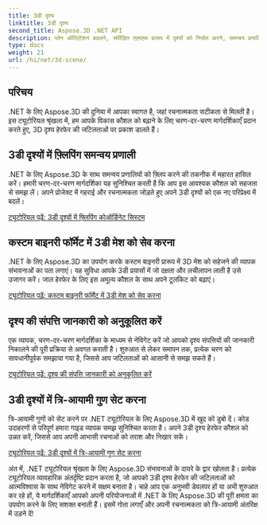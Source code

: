 ```yaml
---
title: 3डी दृश्य
linktitle: 3डी दृश्य
second_title: Aspose.3D .NET API
description: प्लेन ओरिएंटेशन बदलने, संपीड़ित एएमएफ प्रारूप में दृश्यों को निर्यात करने, समन्वय प्रणालियों को फ़्लिप करने और बहुत कुछ पर .NET ट्यूटोरियल के लिए Aspose.3D का अन्वेषण करें।
type: docs
weight: 21
url: /hi/net/3d-scene/
---
```

## परिचय

.NET के लिए Aspose.3D की दुनिया में आपका स्वागत है, जहां रचनात्मकता सटीकता से मिलती है। इस ट्यूटोरियल श्रृंखला में, हम आपके विकास कौशल को बढ़ाने के लिए चरण-दर-चरण मार्गदर्शिकाएँ प्रदान करते हुए, 3D दृश्य हेरफेर की जटिलताओं पर प्रकाश डालते हैं।

## 3डी दृश्यों में फ़्लिपिंग समन्वय प्रणाली

.NET के लिए Aspose.3D के साथ समन्वय प्रणालियों को फ़्लिप करने की तकनीक में महारत हासिल करें। हमारी चरण-दर-चरण मार्गदर्शिका यह सुनिश्चित करती है कि आप इस आवश्यक कौशल को सहजता से समझ लें। अपने प्रोजेक्ट में गहराई और रचनात्मकता जोड़ते हुए अपने 3डी दृश्यों को एक नए परिप्रेक्ष्य में बदलें।

[ट्यूटोरियल पढ़ें: 3डी दृश्यों में फ़्लिपिंग कोऑर्डिनेट सिस्टम](./flip-coordinate-system/)

## कस्टम बाइनरी फॉर्मेट में 3डी मेश को सेव करना

.NET के लिए Aspose.3D का उपयोग करके कस्टम बाइनरी प्रारूप में 3D मेश को सहेजने की व्यापक संभावनाओं का पता लगाएं। यह सुविधा आपके 3डी प्रयासों में जो दक्षता और लचीलापन लाती है उसे उजागर करें। जाल हेरफेर के लिए इस अमूल्य कौशल के साथ अपने टूलकिट को बढ़ाएं।

[ट्यूटोरियल पढ़ें: कस्टम बाइनरी फॉर्मेट में 3डी मेश को सेव करना](./save-3d-meshes-binary-format/)


## दृश्य की संपत्ति जानकारी को अनुकूलित करें

एक व्यापक, चरण-दर-चरण मार्गदर्शिका के माध्यम से नेविगेट करें जो आपको दृश्य संपत्तियों की जानकारी निकालने की पूरी प्रक्रिया से अवगत कराती है। शुरुआत से लेकर समापन तक, प्रत्येक चरण को सावधानीपूर्वक समझाया गया है, जिससे आप जटिलताओं को आसानी से समझ सकते हैं।

[ट्यूटोरियल पढ़ें: दृश्य की संपत्ति जानकारी को अनुकूलित करें](./information-to-scene/)

## 3डी दृश्यों में त्रि-आयामी गुण सेट करना

त्रि-आयामी गुणों को सेट करने पर .NET ट्यूटोरियल के लिए Aspose.3D में खुद को डुबो दें। कोड उदाहरणों से परिपूर्ण हमारा गाइड व्यापक समझ सुनिश्चित करता है। अपने 3डी दृश्य हेरफेर कौशल को उन्नत करें, जिससे आप अपनी आभासी रचनाओं को तराश और निखार सकें।

[ट्यूटोरियल पढ़ें: 3डी दृश्यों में त्रि-आयामी गुण सेट करना](./set-3d-properties/)

अंत में, .NET ट्यूटोरियल श्रृंखला के लिए Aspose.3D संभावनाओं के दायरे के द्वार खोलता है। प्रत्येक ट्यूटोरियल व्यावहारिक अंतर्दृष्टि प्रदान करता है, जो आपको 3डी दृश्य हेरफेर की जटिलताओं को आत्मविश्वास के साथ नेविगेट करने में सक्षम बनाता है। चाहे आप एक अनुभवी डेवलपर हों या अभी शुरुआत कर रहे हों, ये मार्गदर्शिकाएँ आपको अपनी परियोजनाओं में .NET के लिए Aspose.3D की पूरी क्षमता का उपयोग करने के लिए सशक्त बनाती हैं। इसमें गोता लगाएँ और अपनी रचनात्मकता को त्रि-आयामी अंतरिक्ष में उड़ने दें!